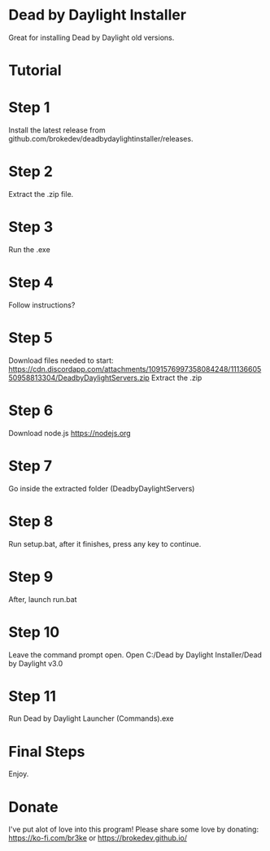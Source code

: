 # Dead by Daylight Installer
Great for installing Dead by Daylight old versions.
# Tutorial
# Step 1
Install the latest release from github.com/brokedev/deadbydaylightinstaller/releases.
# Step 2
Extract the .zip file.
# Step 3
Run the .exe
# Step 4
Follow instructions?
# Step 5
Download files needed to start:
https://cdn.discordapp.com/attachments/1091576997358084248/1113660550958813304/DeadbyDaylightServers.zip
Extract the .zip
# Step 6 
Download node.js
https://nodejs.org
# Step 7 
Go inside the extracted folder (DeadbyDaylightServers)
# Step 8
Run setup.bat, after it finishes, press any key to continue.
# Step 9 
After, launch run.bat
# Step 10 
Leave the command prompt open. Open C:/Dead by Daylight Installer/Dead by Daylight v3.0
# Step 11
Run Dead by Daylight Launcher (Commands).exe
# Final Steps
Enjoy.
# Donate
I've put alot of love into this program!
Please share some love by donating:
https://ko-fi.com/br3ke 
or 
https://brokedev.github.io/


